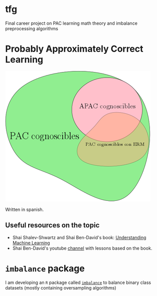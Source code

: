 # tfg
Final career project on PAC learning math theory and imbalance preprocessing algorithms

# Probably Approximately Correct Learning
![Clases PAC](./memoria/imgs/clases-pac.png)

Written in spanish.

## Useful resources on the topic

- Shai Shalev-Shwartz and Shai Ben-David's book: [Understanding Machine Learning](http://www.cs.huji.ac.il/~shais/UnderstandingMachineLearning/)
- Shai Ben-David's youtube [channel](http://bit.ly/2wZC98m) with lessons based on the book.

# `imbalance` package
I am developing an `R` package called [`imbalance`](https://ncordon.github.io/imbalance) to balance binary class datasets (mostly containing oversampling algorithms)
